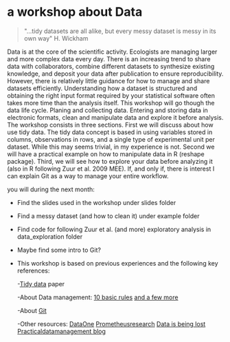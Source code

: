 a workshop about Data
========================================================

>"...tidy datasets are all alike, but every messy dataset is messy in its own way" H. Wickham

Data is at the core of the scientific activity. Ecologists are managing larger and more complex data every day. There is an increasing trend to share data with collaborators, combine different datasets to synthesize existing knowledge, and deposit your data after publication to ensure reproducibility. However, there is relatively little  guidance for how to manage and share datasets efficiently. Understanding how a dataset is structured and obtaining the right input format required by your statistical software often takes more time than the analysis itself. This workshop will go though the data life cycle. Planing and collecting data. Entering and storing data in electronic formats, clean and manipulate data and explore it before analysis. The workshop consists in three sections. First we will discuss about how use tidy data. The tidy data concept is based in using variables stored in columns, observations in rows, and a single type of experimental unit per dataset. While this may seems trivial, in my experience is not. Second we will have a practical example on how to manipulate data in R (reshape package). Third, we will see how to explore your data before analyzing it (also in R following Zuur et al. 2009 MEE). If, and only if, there is interest I can explain Git as a way to manage your entire workflow. 

you will during the next month:
* Find the slides used in the workshop under slides folder

* Find a messy dataset (and how to clean it) under example folder

* Find code for following Zuur et al. (and more) exploratory analysis in data_exploration folder

* Maybe find some intro to Git?

* This workshop is based on previous experiences and the following key references:

    -[Tidy data]() paper

    -About Data management:
[10 basic rules](http://library.queensu.ca/ojs/index.php/IEE/article/view/4608)
[and a few more](http://www.esajournals.org/doi/abs/10.1890/0012-9623-90.2.205)

    -About [Git](http://www.scfbm.org/content/8/1/7)

    -Other resources: 
[DataOne](http://www.dataone.org/best-practices)
[Prometheusresearch](http://www.prometheusresearch.com/good-data-management-practices-for-data-analysis-tidy-data-part-2)
[Data is being lost](http://www.cell.com/current-biology/abstract/S0960-9822%2813%2901400-0)
[Practicaldatamanagement blog](http://practicaldatamanagement.wordpress.com)
